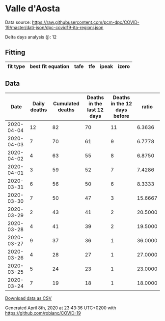 # Valle d'Aosta

Data source: https://raw.githubusercontent.com/pcm-dpc/COVID-19/master/dati-json/dpc-covid19-ita-regioni.json

Delta days analysis (j): 12

## Fitting 
|fit type|best fit equation|tafe|tfe|ipeak|izero|
|-------|-----|--------|------|---|---|

## Data
|Date|Daily deaths|Cumulated deaths|Deaths in the last 12 days|Deaths in the 12 days before|ratio|
|----|----------|-----------|-------|--------------------|-----|
|2020-04-04|12|82|70|11|6.3636|
|2020-04-03|7|70|61|9|6.7778|
|2020-04-02|4|63|55|8|6.8750|
|2020-04-01|3|59|52|7|7.4286|
|2020-03-31|6|56|50|6|8.3333|
|2020-03-30|7|50|47|3|15.6667|
|2020-03-29|2|43|41|2|20.5000|
|2020-03-28|4|41|39|2|19.5000|
|2020-03-27|9|37|36|1|36.0000|
|2020-03-26|4|28|27|1|27.0000|
|2020-03-25|5|24|23|1|23.0000|
|2020-03-24|7|19|18|1|18.0000|

[Download data as CSV](COVID-19_valle_d'aosta_j12_2020-04-04.csv)

Generated April 8th, 2020 at 23:43:36 UTC+0200 with https://github.com/robianc/COVID-19
